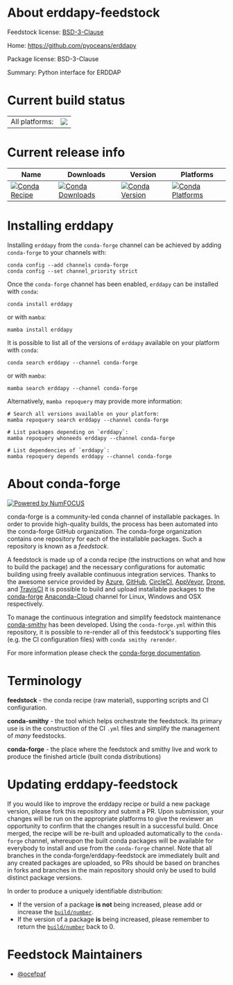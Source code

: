 About erddapy-feedstock
=======================

Feedstock license: [BSD-3-Clause](https://github.com/conda-forge/erddapy-feedstock/blob/main/LICENSE.txt)

Home: https://github.com/pyoceans/erddapy

Package license: BSD-3-Clause

Summary: Python interface for ERDDAP

Current build status
====================


<table><tr><td>All platforms:</td>
    <td>
      <a href="https://dev.azure.com/conda-forge/feedstock-builds/_build/latest?definitionId=4521&branchName=main">
        <img src="https://dev.azure.com/conda-forge/feedstock-builds/_apis/build/status/erddapy-feedstock?branchName=main">
      </a>
    </td>
  </tr>
</table>

Current release info
====================

| Name | Downloads | Version | Platforms |
| --- | --- | --- | --- |
| [![Conda Recipe](https://img.shields.io/badge/recipe-erddapy-green.svg)](https://anaconda.org/conda-forge/erddapy) | [![Conda Downloads](https://img.shields.io/conda/dn/conda-forge/erddapy.svg)](https://anaconda.org/conda-forge/erddapy) | [![Conda Version](https://img.shields.io/conda/vn/conda-forge/erddapy.svg)](https://anaconda.org/conda-forge/erddapy) | [![Conda Platforms](https://img.shields.io/conda/pn/conda-forge/erddapy.svg)](https://anaconda.org/conda-forge/erddapy) |

Installing erddapy
==================

Installing `erddapy` from the `conda-forge` channel can be achieved by adding `conda-forge` to your channels with:

```
conda config --add channels conda-forge
conda config --set channel_priority strict
```

Once the `conda-forge` channel has been enabled, `erddapy` can be installed with `conda`:

```
conda install erddapy
```

or with `mamba`:

```
mamba install erddapy
```

It is possible to list all of the versions of `erddapy` available on your platform with `conda`:

```
conda search erddapy --channel conda-forge
```

or with `mamba`:

```
mamba search erddapy --channel conda-forge
```

Alternatively, `mamba repoquery` may provide more information:

```
# Search all versions available on your platform:
mamba repoquery search erddapy --channel conda-forge

# List packages depending on `erddapy`:
mamba repoquery whoneeds erddapy --channel conda-forge

# List dependencies of `erddapy`:
mamba repoquery depends erddapy --channel conda-forge
```


About conda-forge
=================

[![Powered by
NumFOCUS](https://img.shields.io/badge/powered%20by-NumFOCUS-orange.svg?style=flat&colorA=E1523D&colorB=007D8A)](https://numfocus.org)

conda-forge is a community-led conda channel of installable packages.
In order to provide high-quality builds, the process has been automated into the
conda-forge GitHub organization. The conda-forge organization contains one repository
for each of the installable packages. Such a repository is known as a *feedstock*.

A feedstock is made up of a conda recipe (the instructions on what and how to build
the package) and the necessary configurations for automatic building using freely
available continuous integration services. Thanks to the awesome service provided by
[Azure](https://azure.microsoft.com/en-us/services/devops/), [GitHub](https://github.com/),
[CircleCI](https://circleci.com/), [AppVeyor](https://www.appveyor.com/),
[Drone](https://cloud.drone.io/welcome), and [TravisCI](https://travis-ci.com/)
it is possible to build and upload installable packages to the
[conda-forge](https://anaconda.org/conda-forge) [Anaconda-Cloud](https://anaconda.org/)
channel for Linux, Windows and OSX respectively.

To manage the continuous integration and simplify feedstock maintenance
[conda-smithy](https://github.com/conda-forge/conda-smithy) has been developed.
Using the ``conda-forge.yml`` within this repository, it is possible to re-render all of
this feedstock's supporting files (e.g. the CI configuration files) with ``conda smithy rerender``.

For more information please check the [conda-forge documentation](https://conda-forge.org/docs/).

Terminology
===========

**feedstock** - the conda recipe (raw material), supporting scripts and CI configuration.

**conda-smithy** - the tool which helps orchestrate the feedstock.
                   Its primary use is in the construction of the CI ``.yml`` files
                   and simplify the management of *many* feedstocks.

**conda-forge** - the place where the feedstock and smithy live and work to
                  produce the finished article (built conda distributions)


Updating erddapy-feedstock
==========================

If you would like to improve the erddapy recipe or build a new
package version, please fork this repository and submit a PR. Upon submission,
your changes will be run on the appropriate platforms to give the reviewer an
opportunity to confirm that the changes result in a successful build. Once
merged, the recipe will be re-built and uploaded automatically to the
`conda-forge` channel, whereupon the built conda packages will be available for
everybody to install and use from the `conda-forge` channel.
Note that all branches in the conda-forge/erddapy-feedstock are
immediately built and any created packages are uploaded, so PRs should be based
on branches in forks and branches in the main repository should only be used to
build distinct package versions.

In order to produce a uniquely identifiable distribution:
 * If the version of a package **is not** being increased, please add or increase
   the [``build/number``](https://docs.conda.io/projects/conda-build/en/latest/resources/define-metadata.html#build-number-and-string).
 * If the version of a package **is** being increased, please remember to return
   the [``build/number``](https://docs.conda.io/projects/conda-build/en/latest/resources/define-metadata.html#build-number-and-string)
   back to 0.

Feedstock Maintainers
=====================

* [@ocefpaf](https://github.com/ocefpaf/)

